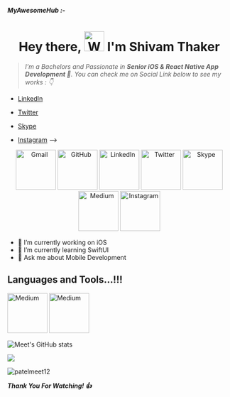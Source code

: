 ***MyAwesomeHub :-***

<!--- <p align="center">
  <img src="https://github.com/thompsonemerson/thompsonemerson/raw/master/cover-thompson.png" height="200"/>
</p> --->

<h1 align="center"> Hey there, <img src="https://raw.githubusercontent.com/nixin72/nixin72/master/wave.gif" 
         alt="Waving hand animated gif"
         height="45"
         width="45" /> I'm Shivam Thaker</h1>
         
<!--- > *Hey there 👋 ,* -->

> *I’m a Bachelors and Passionate in **Senior iOS & React Native App Development **. You can check me on Social Link below to see my works : 👇*

<!--- - [Resume](https://drive.google.com/file/d/1gchAfTDmpDYNXZ_HA1cz1TAFo-mi8hA3/view?usp=sharing) -->

- [LinkedIn](http://www.linkedin.com/in/shivam-thakar-546144238)

- [Twitter](https://twitter.com/iOSCook)

- [Skype](https://join.skype.com/invite/vV7Ept1jnDXx)

- [Instagram](https://www.instagram.com/meetsurani12/) -->

<!--- [![Instagram](https://img.shields.io/badge/Instagram-E4405F?style=for-the-badge&logo=instagram&logoColor=white)](https://www.instagram.com/meetsurani12)
[![LinkedIn](https://img.shields.io/badge/LinkedIn-0077B5?style=for-the-badge&logo=linkedin&logoColor=white)](https://in.linkedin.com/in/patelmeet12)
[![Skype](https://img.shields.io/badge/Skype-00acee?style=for-the-badge&logo=Skype&logoColor=white)](https://join.skype.com/invite/vV7Ept1jnDXx)
[![Medium](https://img.shields.io/badge/Medium-12100E?style=for-the-badge&logo=medium&logoColor=white)](https://medium.com/@patelmeet12)
[![Twitter](https://img.shields.io/twitter/follow/patelmeet_12?logo=Twitter&style=for-the-badge)](https://twitter.com/patelmeet_12) --->

<p align="center">
	<a href="mailto:patelmeet0809@gmail.com"><img src="https://img.icons8.com/bubbles/500/null/gmail.png" width="90" alt="Gmail"/></a>
	<a href="https://github.com/patelmeet12"><img src="https://img.icons8.com/bubbles/500/000000/github.png" width="90" alt="GitHub"/></a>
	<a href="https://in.linkedin.com/in/patelmeet12"><img src="https://img.icons8.com/bubbles/500/null/linkedin.png" width="90" alt="LinkedIn"/></a>
	<a href="https://twitter.com/patelmeet_12"><img src="https://img.icons8.com/bubbles/500/null/twitter-circled.png" width="90" alt="Twitter"/></a>
	<a href="https://join.skype.com/invite/vV7Ept1jnDXx"><img src="https://img.icons8.com/bubbles/500/null/skype.png" width="90" alt="Skype"/></a>
	<a href="https://medium.com/@patelmeet12"><img src="https://img.icons8.com/bubbles/500/null/medium-new.png" width="90" alt="Medium"/></a>
	<a href="https://www.instagram.com/meetsurani12"><img src="https://img.icons8.com/bubbles/500/null/instagram-new--v1.png" width="90" alt="Instagram"/></a>
</p>


- 🔭 I’m currently working on iOS 
- 🌱 I’m currently learning SwiftUI
- 💬 Ask me about Mobile Development
<!--- - 📧 Reach out to me at patelmeet0809@gmail.com --->

## Languages and Tools...!!!
<p align="left">
	<a href="https://www.swift.org/"><img src="https://img.icons8.com/bubbles/500/null/swift.png" width="90" alt="Medium"/></a>
	<a href="https://www.apple.com"><img src="https://img.icons8.com/bubbles/500/null/mac-os.png" width="90" alt="Medium"/></a>
</p>

![Meet's GitHub stats](https://github-readme-stats.vercel.app/api?username=patelmeet12&show_icons=true&theme=radical)

<a href="https://github.com/patelmeet12">
    <img src="https://github-stats-alpha.vercel.app/api?username=patelmeet12&cc=22272e&tc=37BCF6&ic=fff&bc=0000">
</a>

<!--- <p align="left">
  <img src="https://github-readme-stats.vercel.app/api/top-langs/?username=patelmeet12&layout=compact&theme=vue"/>
</p>

![Meet's GitHub stats](https://github-readme-stats.vercel.app/api?username=patelmeet12&show_icons=true&theme=radical)

![Top Langs](https://github-readme-stats.vercel.app/api/top-langs/?username=patelmeet12&layout=compact&theme=radical)

![Meet's github activity graph](https://activity-graph.herokuapp.com/graph?username=patelmeet12&theme=dracula)

## 💳 Github Profile Summary Card
<p align="center">
  <img src="https://github-profile-summary-cards.vercel.app/api/cards/profile-details?username=patelmeet12&theme=vue"/>
</p>

## 📟 Most Used Languages
<p align="center">
  <img src="https://github-readme-stats.vercel.app/api/top-langs/?username=patelmeet12&layout=compact&theme=vue"/>
</p>

## 📟 GitHub Stats
<p align="center">
	<img width="48%" src="https://github-readme-stats.vercel.app/api?username=patelmeet12&show_icons=true&theme=vue" />
	<img width="48%" src="https://github-readme-streak-stats.herokuapp.com/?user=patelmeet12&theme=vue" />
</p> --->

<p align="left"> <img src="https://komarev.com/ghpvc/?username=patelmeet12&label=Views&color=blue&style=plastic&style=for-the-badge" alt="patelmeet12" /> </p>

***Thank You For Watching! :+1:***
